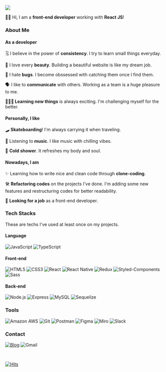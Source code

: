 <img src="https://capsule-render.vercel.app/api?type=waving&color=gradient&text=%20Gwan%20Woo%20&fontAlign=70&fontSize=50&textBg=true&desc=Hello,%20my%20name%20is&descAlign=30&descAlignY=40&descSize=45&height=250&fontAlignY=40&animation=twinkling"/>

<p>👋🏻 Hi, I am a <strong>front-end developer</strong> working with <strong>React JS</strong>!</p>
<h3>About Me</h3>
<h4>As a developer</h4>
<p>🗓 I believe in the power of <strong>consistency</strong>. I try to learn small things everyday.</p>
<p>🌼 I love every <strong>beauty</strong>. Building a beautiful website is like my dream job.</p>
<p>🐞 I hate <strong>bugs</strong>. I become obssessed with catching them once I find them.</p>
<p>🗣 I like to <strong>communicate</strong> with others. Working as a team is a huge pleasure to me.</p>
<p>🙇🏻‍♂️<strong> Learning new things</strong> is always exciting. I'm challenging myself for the better.</p>
<h4>Personally, I like</h4>
<p>🛹<strong> Skateboarding</strong>! I'm always carrying it when traveling.</p>
<p>🎹 Listening to<strong> music</strong>. I like music with chilling vibes.</p>
<p>🧊 <strong>Cold shower</strong>. It refreshes my body and soul. </p>

<h4>Nowadays, I am</h4>

<p>✨ Learning how to write nice and clean code through <strong>clone-coding</strong>.</p>
<p>🛠 <strong>Refactoring codes</strong> on the projects I've done. I'm adding some new features and restructuring codes for better readability.</p>
<p>🔎 <strong>Looking for a job</strong> as a front-end developer.</p>

<h3>Tech Stacks</h3>
<p>These are techs I've used at least once on my projects.</p>
<h4>Language</h4>
<div>
<img alt="JavaScript" src="https://img.shields.io/badge/JavaScript-FFCA28?style=flat-square&logo=JavaScript&logoColor=black" style="max-width:100%;">
<img alt="TypeScript" src="https://img.shields.io/badge/TypeScript-3178C6?style=flat-square&amp;logo=TypeScript&amp;logoColor=white" style="max-width:100%;">
</div>
<h4>Front-end</h4>
<div>
<img alt="HTML5" src="https://img.shields.io/badge/HTML5-E34F26?style=flat-square&amp;logo=html5&amp;logoColor=white" style="max-width:100%;">
<img alt="CSS3" src="https://img.shields.io/badge/CSS3-1572B6?style=flat-square&amp;logo=css3&amp;logoColor=white" style="max-width:100%;">
<img alt="React" src="https://img.shields.io/badge/React-55D7FA?style=flat-square&amp;logo=React&amp;logoColor=black" style="max-width:100%;">
<img alt="React Native" src="https://img.shields.io/badge/React_Native-20232A?style=flat-square&amp;logo=react&logoColor=61DAFB" style="max-width:100%;">
<img alt="Redux" src="https://img.shields.io/badge/Redux-764ABC?style=flat-square&amp;logo=redux&amp;logoColor=white" style="max-width:100%;">
<img alt="Styled-Components" src="https://img.shields.io/badge/Styled--Components-7F213F?style=flat-square&amp;logo=Styledcomponents&amp;logoColor=white" style="max-width:100%;">
<img alt="Sass" src="https://img.shields.io/badge/Sass-CC6699?style=flat-square&amp;logo=Sass&amp;logoColor=white" style="max-width:100%;">
</div>
<h4>Back-end</h4>
<div>
<img alt="Node.js" src="https://img.shields.io/badge/Node.js-339933?style=flat-square&amp;logo=Node.js&amp;logoColor=white" style="max-width:100%;">
<img alt="Express" src="https://img.shields.io/badge/Express-000000?style=flat-square&amp;logo=Express&amp;logoColor=white" style="max-width:100%;">
<img alt="MySQL" src="https://img.shields.io/badge/MySQL-4479A1?style=flat-square&amp;logo=MySQL&amp;logoColor=white" style="max-width:100%;">
<img alt="Sequelize" src="https://img.shields.io/badge/Sequelize-52B0E7?style=flat-square&amp;logo=Sequelize&amp;logoColor=white" style="max-width:100%;">
</div>
<h3>Tools</h3>
<div>
<img alt="Amazon AWS" src="https://img.shields.io/badge/Amazon_AWS-232F3E?style=flat-square&amp;logo=amazon-aws&logoColor=white" style="max-width:100%;">
<img alt="Git" src="https://img.shields.io/badge/Git-F05032?style=flat-square&amp;logo=Git&amp;logoColor=white" style="max-width:100%;">
<img alt="Postman" src="https://img.shields.io/badge/Postman-FF6C37?style=flat-square&amp;logo=postman&amp;logoColor=white" style="max-width:100%;">
<img alt="Figma" src="https://img.shields.io/badge/Figma-F24E1E?style=flat-square&amp;logo=figma&amp;logoColor=white" style="max-width:100%;">
<img alt="Miro" src="https://img.shields.io/badge/Miro-050038?style=flat-square&amp;logo=miro&amp;logoColor=white" style="max-width:100%;">
<img alt="Slack" src="https://img.shields.io/badge/Slack-4A154B?style=flat-square&amp;logo=slack&amp;logoColor=white" style="max-width:100%;">
</div>
<h3>Contact</h3>
<div>
<a href="https://gwan-woo-jeong.github.io"><img alt="Blog" src="https://img.shields.io/badge/Blog-ffffff?style=flat-square&amp;logo=Github&amp;logoColor=black" style="max-width:100%;"></a>
<img alt="Gmail" src="https://img.shields.io/badge/gwanuuoo@gmail.com-EA4335?style=flat-square&amp;logo=Gmail&amp;logoColor=white" style="max-width:100%;">
</div>

&nbsp;

<div>

[![Hits](https://hits.seeyoufarm.com/api/count/incr/badge.svg?url=https%3A%2F%2Fgithub.com%2FGwan-Woo-Jeong&count_bg=%2372BD39&title_bg=%23555555&icon=&icon_color=%23E7E7E7&title=views&edge_flat=true)](https://hits.seeyoufarm.com)

</div>
